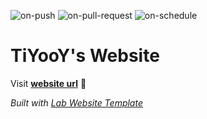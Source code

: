 
  ![on-push](../../actions/workflows/on-push.yaml/badge.svg)
  ![on-pull-request](../../actions/workflows/on-pull-request.yaml/badge.svg)
  ![on-schedule](../../actions/workflows/on-schedule.yaml/badge.svg)

  # TiYooY's Website

  Visit **[website url](#)** 🚀

  _Built with [Lab Website Template](https://greene-lab.gitbook.io/lab-website-template-docs)_
